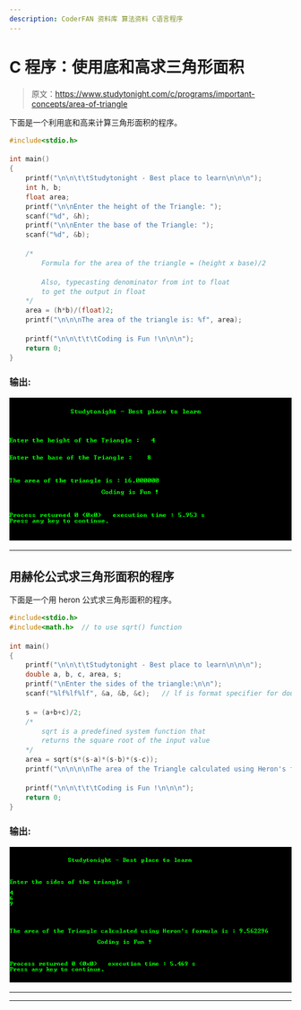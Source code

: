 ```yaml
---
description: CoderFAN 资料库 算法资料 C语言程序
---
```


# C 程序：使用底和高求三角形面积

> 原文：<https://www.studytonight.com/c/programs/important-concepts/area-of-triangle>

下面是一个利用底和高来计算三角形面积的程序。

```cpp
#include<stdio.h>

int main()
{
    printf("\n\n\t\tStudytonight - Best place to learn\n\n\n");
    int h, b;
    float area;
    printf("\n\nEnter the height of the Triangle: ");
    scanf("%d", &h);
    printf("\n\nEnter the base of the Triangle: ");
    scanf("%d", &b);

    /*
        Formula for the area of the triangle = (height x base)/2

        Also, typecasting denominator from int to float 
        to get the output in float
    */
    area = (h*b)/(float)2;
    printf("\n\n\nThe area of the triangle is: %f", area);

    printf("\n\n\t\t\tCoding is Fun !\n\n\n");
    return 0;
}
```

### 输出:

![C program output for Area of Triangle using Base and Height](img/d188a4b2d5cfbba785a8739d4cc903f2.png)

* * *

## 用赫伦公式求三角形面积的程序

下面是一个用 heron 公式求三角形面积的程序。

```cpp
#include<stdio.h>
#include<math.h>  // to use sqrt() function

int main()
{
    printf("\n\n\t\tStudytonight - Best place to learn\n\n\n");
    double a, b, c, area, s;
    printf("\nEnter the sides of the triangle:\n\n");
    scanf("%lf%lf%lf", &a, &b, &c);   // lf is format specifier for double input

    s = (a+b+c)/2;
    /*
        sqrt is a predefined system function that 
        returns the square root of the input value
    */
    area = sqrt(s*(s-a)*(s-b)*(s-c));
    printf("\n\n\n\nThe area of the Triangle calculated using Heron's formula is: %lf", area);

    printf("\n\n\t\t\tCoding is Fun !\n\n\n");
    return 0;
}
```

### 输出:

![C Program output for Area of Triangle using Heron's formula](img/83e94a75a6826bc6a2e23c69907bffac.png)

* * *

* * *